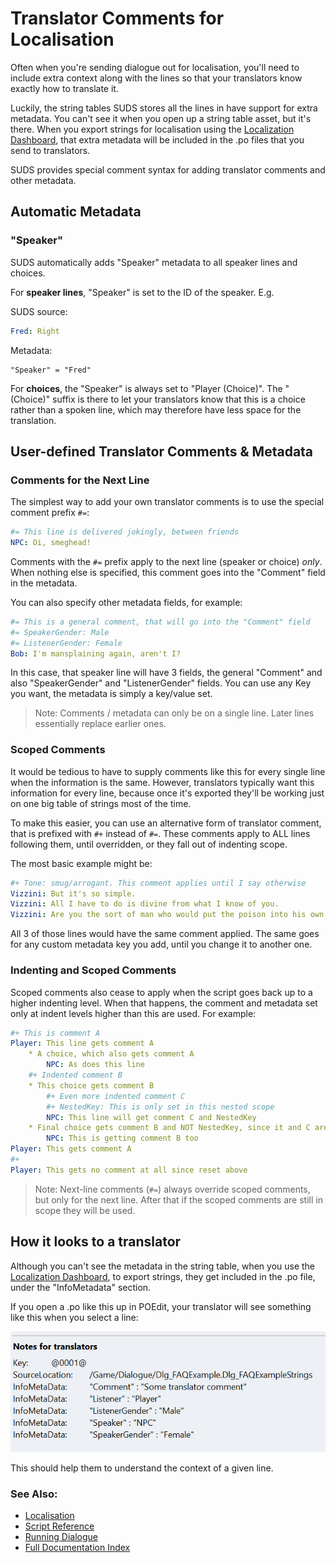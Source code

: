 # Translator Comments for Localisation

Often when you're sending dialogue out for localisation, you'll need to include extra
context along with the lines so that your translators know exactly how to translate
it.

Luckily, the string tables SUDS stores all the lines in have support for extra
metadata. You can't see it when you open up a string table asset, but it's there.
When you export strings for localisation using the 
[Localization Dashboard](https://docs.unrealengine.com/5.1/en-US/localization-tools-in-unreal-engine/),
that extra metadata will be included in the .po files that you send to translators.

SUDS provides special comment syntax for adding translator comments and other
metadata.

## Automatic Metadata

### "Speaker"

SUDS automatically adds "Speaker" metadata to all speaker lines and choices.

For **speaker lines**, "Speaker" is set to the ID of the speaker. E.g.

SUDS source:

```yaml
Fred: Right
```

Metadata:
```
"Speaker" = "Fred"
```

For **choices**, the "Speaker" is always set to "Player (Choice)". The "(Choice)" suffix
is there to let your translators know that this is a choice rather than a spoken
line, which may therefore have less space for the translation.

## User-defined Translator Comments & Metadata

### Comments for the Next Line

The simplest way to add your own translator comments is to use the special 
comment prefix `#=`:

```yaml
#= This line is delivered jokingly, between friends
NPC: Oi, smeghead!
```

Comments with the `#=` prefix apply to the next line (speaker or choice) *only*.
When nothing else is specified, this comment goes into the "Comment" field in the 
metadata.

You can also specify other metadata fields, for example:

```yaml
#= This is a general comment, that will go into the "Comment" field
#= SpeakerGender: Male
#= ListenerGender: Female
Bob: I'm mansplaining again, aren't I?
```

In this case, that speaker line will have 3 fields, the general "Comment" and
also "SpeakerGender" and "ListenerGender" fields. You can use any Key you want,
the metadata is simply a key/value set.

> Note: Comments / metadata can only be on a single line. Later lines essentially 
> replace earlier ones.

### Scoped Comments

It would be tedious to have to supply comments like this for every single line
when the information is the same. However, translators typically want this 
information for every line, because once it's exported they'll be working just
on one big table of strings most of the time.

To make this easier, you can use an alternative form of translator comment, that
is prefixed with `#+` instead of `#=`. These comments apply to ALL lines
following them, until overridden, or they fall out of indenting scope.

The most basic example might be:

```yaml
#+ Tone: smug/arrogant. This comment applies until I say otherwise
Vizzini: But it's so simple. 
Vizzini: All I have to do is divine from what I know of you.
Vizzini: Are you the sort of man who would put the poison into his own goblet, or his enemy's?
```

All 3 of those lines would have the same comment applied. The same goes for any
custom metadata key you add, until you change it to another one.

### Indenting and Scoped Comments

Scoped comments also cease to apply when the script goes back up to a higher
indenting level. When that happens, the comment and metadata set only at indent levels
higher than this are used. For example:

```yaml
#+ This is comment A
Player: This line gets comment A
	* A choice, which also gets comment A
		NPC: As does this line
	#+ Indented comment B
	* This choice gets comment B
		#+ Even more indented comment C
        #+ NestedKey: This is only set in this nested scope
		NPC: This line will get comment C and NestedKey
	* Final choice gets comment B and NOT NestedKey, since it and C are out of scope
		NPC: This is getting comment B too
Player: This gets comment A
#+
Player: This gets no comment at all since reset above
```

> Note: Next-line comments (`#=`) always override scoped comments, but only for the 
> next line. After that if the scoped comments are still in scope they will be used.

## How it looks to a translator

Although you can't see the metadata in the string table, when you use the 
[Localization Dashboard](https://docs.unrealengine.com/5.1/en-US/localization-tools-in-unreal-engine/),
to export strings, they get included in the .po file, under the "InfoMetadata"
section.

If you open a .po like this up in POEdit, your translator will see something like
this when you select a line:

![POEdit](img/TranslatorComments.png)

This should help them to understand the context of a given line.


### See Also:
* [Localisation](Localisation.md)
* [Script Reference](ScriptReference.md)
* [Running Dialogue](RunningDialogue.md)
* [Full Documentation Index](../Index.md)